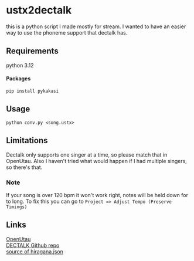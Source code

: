 # ustx2dectalk
this is a python script I made mostly for stream. I wanted to have an easier way to use the phoneme support that dectalk has.

## Requirements
python 3.12  
#### Packages
```
pip install pykakasi
```

## Usage
```
python conv.py <song.ustx>
```
## Limitations
Dectalk only supports one singer at a time, so please match that in OpenUtau. Also I haven't tried what would happen if I had multiple singers, so there's that.  
### Note
If your song is over 120 bpm it won't work right, notes will be held down for to long. To fix this you can go to `Project => Adjust Tempo (Preserve Timings)`

## Links
[OpenUtau](https://www.openutau.com/)  
[DECTALK Github repo](https://github.com/dectalk/dectalk)  
[source of hiragana.json](https://gist.github.com/mdzhang/899a427eb3d0181cd762)